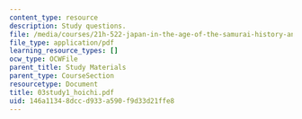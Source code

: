 ```yaml
---
content_type: resource
description: Study questions.
file: /media/courses/21h-522-japan-in-the-age-of-the-samurai-history-and-film-fall-2006/146a11348dccd933a590f9d33d21ffe8_03study1_hoichi.pdf
file_type: application/pdf
learning_resource_types: []
ocw_type: OCWFile
parent_title: Study Materials
parent_type: CourseSection
resourcetype: Document
title: 03study1_hoichi.pdf
uid: 146a1134-8dcc-d933-a590-f9d33d21ffe8
---
```

